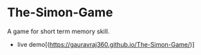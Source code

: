 # The-Simon-Game
A game for short term memory skill.
- live demo[(https://gauravraj360.github.io/The-Simon-Game/)]
